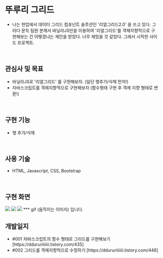 <h1>뚜루리 그리드</h1>
 <ul>
     <li>나는 현업에서 데이터 그리드 컴포넌트 솔루션인 '리얼그리드2.0' 을 쓰고 있다. 
       그러다 문득 팀원 분께서 바닐라JS만을 이용하여 '리얼그리드'를 객체지향적으로 구현해보는 건 어떻겠냐는 제안을 받았다. 너무 재밌을 것 같았다. 그래서 시작한 사이드 프로젝트.
     </li>
 </ul>
<br>
<h2>관심사 및 목표</h2>
 <ul>
     <li>바닐라JS로 '리얼그리드' 를 구현해보자. (일단 행추가/삭제 먼저!)</li>
     <li>자바스크립트를 객체지향적으로 구현해보자 (함수형태 구현 후 객제 지향 형태로 변환!)</li>
 </ul>
<br>
<h2>구현 기능</h2>
 <ul>
     <li>행 추가/삭제</li>
 </ul>
<br>
<h2>사용 기술</h2>
 <ul>
     <li>HTML, Javascript, CSS, Bootstrap</li>
 </ul>
<br>
<h2>구현 화면</h2>
<img src="https://blog.kakaocdn.net/dn/cWuuHS/btsGesvgvX1/j9XLD9Jk9rPkW1cFwL7KHk/img.gif">
<img src="https://blog.kakaocdn.net/dn/bZ0W08/btsGefW5oFn/T5i1CsBCw0weQJFYbp7kOk/img.gif">
<img src="https://blog.kakaocdn.net/dn/cH3jlO/btsGeSmNH8i/gK2KqvNBdgSK8bpSvbkqe0/img.gif">
*** gif (움직이는 이미지) 입니다.
<br>
<h2>개발일지</h2>
 <ul>
     <li>#001 자바스크립트의 함수 형태로 그리드를 구현해보기 [https://ddururiiiiiii.tistory.com/435]</li>
     <li>#002 그리드를 객제지향적으로 수정하기 [https://ddururiiiiiii.tistory.com/448]</li>
 </ul>
<br>
